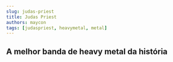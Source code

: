 ```yaml
---
slug: judas-priest
title: Judas Priest
authors: maycon
tags: [judaspriest, heavymetal, metal]
---
```


## A melhor banda de heavy metal da história

